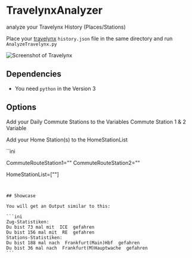 # TravelynxAnalyzer
analyze your Travelynx History (Places/Stations)


Place your [travelynx](https://travelynx.de/history) ```history.json``` file in the same directory and run ```AnalyzeTravelynx.py```


![Screenshot of Travelynx](https://github.com/thisjade/TravelynxAnalyzer/blob/70afc519f08f2045be6ed5b56fc6ddb171c5a6af/test.png)

## Dependencies
* You need ```python``` in the Version 3

## Options

Add your Daily Commute Stations to the Variables Commute Station 1 & 2 Variable

Add your Home Station(s) to the HomeStationList

``ìni

CommuteRouteStation1=""
CommuteRouteStation2=""

HomeStationList=[""]

````


## Showcase

You will get an Output similar to this:

```ini
Zug-Statistiken: 
Du bist 73 mal mit  ICE  gefahren
Du bist 156 mal mit  RE  gefahren
Stations-Statistiken:
Du bist 188 mal nach  Frankfurt(Main)Hbf  gefahren
Du bist 36 mal nach  Frankfurt(M)Hauptwache  gefahren
```
